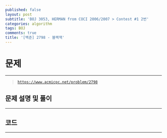 ```yaml
---
published: false
layout: post
subtitle: 'BOJ 3053, HERMAN from COCI 2006/2007 > Contest #1 2번'
categories: algorithm
tags: BOJ
comments: true
title: '[백준] 2798 - 블랙잭'
---
```

# **문제**
---
> [`https://www.acmicpc.net/problem/2798`](https://www.acmicpc.net/problem/2798)

## **문제 설명 및 풀이**
---

## **코드**
---

